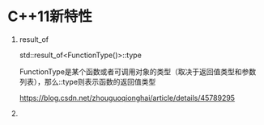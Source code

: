 # C++11新特性

1. result_of

   std::result_of<FunctionType()>::type

   FunctionType是某个函数或者可调用对象的类型（取决于返回值类型和参数列表），那么::type则表示函数的返回值类型

   https://blog.csdn.net/zhouguoqionghai/article/details/45789295

2. 